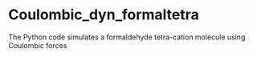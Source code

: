 # Coulombic_dyn_formaltetra
The Python code simulates a formaldehyde tetra-cation molecule using Coulombic forces
